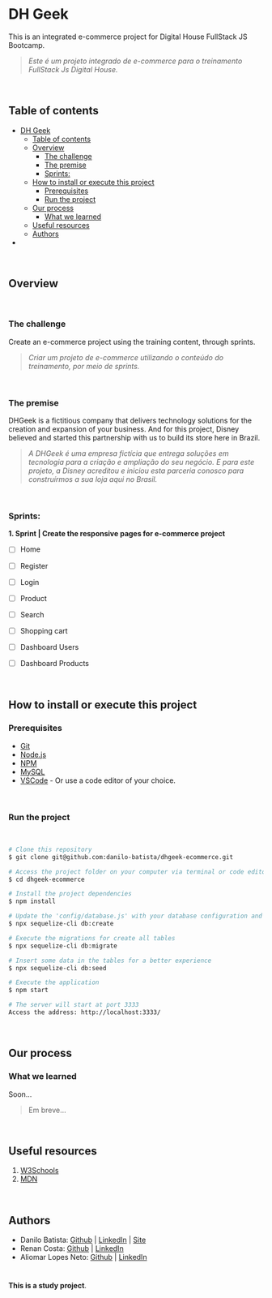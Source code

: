 # DH Geek

This is an integrated e-commerce project for Digital House FullStack JS Bootcamp.
> *Este é um projeto integrado de e-commerce para o treinamento FullStack Js Digital House.*

<br>

## Table of contents

- [DH Geek](#dh-geek)
  - [Table of contents](#table-of-contents)
  - [Overview](#overview)
    - [The challenge](#the-challenge)
    - [The premise](#the-premise)
    - [Sprints:](#sprints)
  - [How to install or execute this project](#how-to-install-or-execute-this-project)
    - [Prerequisites](#prerequisites)
    - [Run the project](#run-the-project)
  - [Our process](#our-process)
    - [What we learned](#what-we-learned)
  - [Useful resources](#useful-resources)
  - [Authors](#authors)
- [](#)

<br>

## Overview
<br>

### The challenge

Create an e-commerce project using the training content, through sprints. 
> *Criar um projeto de e-commerce utilizando o conteúdo do treinamento, por meio de sprints.*

<br>

### The premise
DHGeek is a fictitious company that delivers technology solutions for the creation and expansion of your business. And for this project, Disney believed and started this partnership with us to build its store here in Brazil.
> *A DHGeek é uma empresa fictícia que entrega soluções em tecnologia para a criação e ampliação do seu negócio. E para este projeto, a Disney acreditou e iniciou esta parceria conosco para construírmos a sua loja aqui no Brasil.*


<br>

### Sprints:

**1. Sprint | Create the responsive pages for e-commerce project**
  - [ ] Home
  - [ ] Register
  - [ ] Login
  - [ ] Product
  - [ ] Search
  - [ ] Shopping cart
  - [ ] Dashboard Users
  - [ ] Dashboard Products


<br>

## How to install or execute this project

### Prerequisites

- [Git](https://git-scm.com)
- [Node.js](https://nodejs.org/en/)
- [NPM](https://www.npmjs.com/)
- [MySQL](https://www.mysql.com)
- [VSCode](https://code.visualstudio.com/) - Or use a code editor of your choice.

<br>

### Run the project
<br>

```bash
# Clone this repository
$ git clone git@github.com:danilo-batista/dhgeek-ecommerce.git

# Access the project folder on your computer via terminal or code editor
$ cd dhgeek-ecommerce

# Install the project dependencies
$ npm install

# Update the 'config/database.js' with your database configuration and if you aren't create yet, run the command:
$ npx sequelize-cli db:create

# Execute the migrations for create all tables
$ npx sequelize-cli db:migrate

# Insert some data in the tables for a better experience
$ npx sequelize-cli db:seed

# Execute the application
$ npm start

# The server will start at port 3333
Access the address: http://localhost:3333/

```

<br>

## Our process

### What we learned

Soon...
> Em breve...

<br>

## Useful resources

1. [W3Schools](https://www.w3schools.com)
2. [MDN](https://developer.mozilla.org/pt-BR/docs/Web/HTML) 

<br>

## Authors

- Danilo Batista: [Github](https://github.com/danilo-batista) | [LinkedIn](https://www.linkedin.com/in/danilobatista/) | [Site](https://www.danilobatista.com)
- Renan Costa: [Github](https://github.com/) | [LinkedIn](https://www.linkedin.com/in//)
- Aliomar Lopes Neto: [Github](https://github.com/alilopes) | [LinkedIn](https://www.linkedin.com/in/aliomar-lopes-neto/)

#
**This is a study project**.

